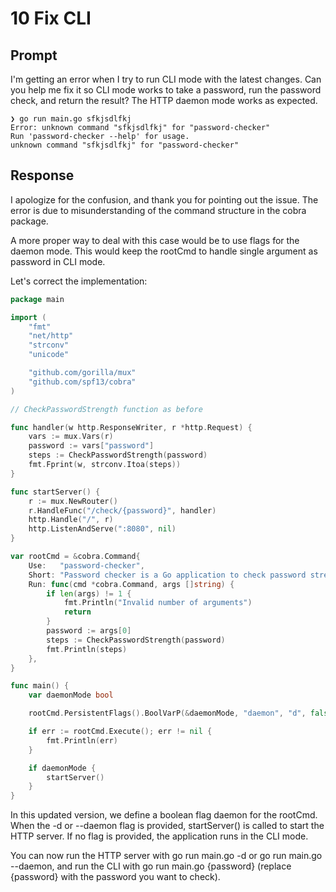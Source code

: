 # 10 Fix CLI

## Prompt 

I'm getting an error when I try to run CLI mode with the latest changes. Can you help me fix it so CLI mode works to take a password, run the password check, and return the result? The HTTP daemon mode works as expected.

```
❯ go run main.go sfkjsdlfkj
Error: unknown command "sfkjsdlfkj" for "password-checker"
Run 'password-checker --help' for usage.
unknown command "sfkjsdlfkj" for "password-checker"
```

## Response

I apologize for the confusion, and thank you for pointing out the issue. The error is due to misunderstanding of the command structure in the cobra package.

A more proper way to deal with this case would be to use flags for the daemon mode. This would keep the rootCmd to handle single argument as password in CLI mode.

Let's correct the implementation:

```go
package main

import (
	"fmt"
	"net/http"
	"strconv"
	"unicode"

	"github.com/gorilla/mux"
	"github.com/spf13/cobra"
)

// CheckPasswordStrength function as before

func handler(w http.ResponseWriter, r *http.Request) {
	vars := mux.Vars(r)
	password := vars["password"]
	steps := CheckPasswordStrength(password)
	fmt.Fprint(w, strconv.Itoa(steps))
}

func startServer() {
	r := mux.NewRouter()
	r.HandleFunc("/check/{password}", handler)
	http.Handle("/", r)
	http.ListenAndServe(":8080", nil)
}

var rootCmd = &cobra.Command{
	Use:   "password-checker",
	Short: "Password checker is a Go application to check password strength",
	Run: func(cmd *cobra.Command, args []string) {
		if len(args) != 1 {
			fmt.Println("Invalid number of arguments")
			return
		}
		password := args[0]
		steps := CheckPasswordStrength(password)
		fmt.Println(steps)
	},
}

func main() {
	var daemonMode bool

	rootCmd.PersistentFlags().BoolVarP(&daemonMode, "daemon", "d", false, "Start the password checker as a web server")

	if err := rootCmd.Execute(); err != nil {
		fmt.Println(err)
	}

	if daemonMode {
		startServer()
	}
}
```

In this updated version, we define a boolean flag daemon for the rootCmd. When the -d or --daemon flag is provided, startServer() is called to start the HTTP server. If no flag is provided, the application runs in the CLI mode.

You can now run the HTTP server with go run main.go -d or go run main.go --daemon, and run the CLI with go run main.go {password} (replace {password} with the password you want to check).
